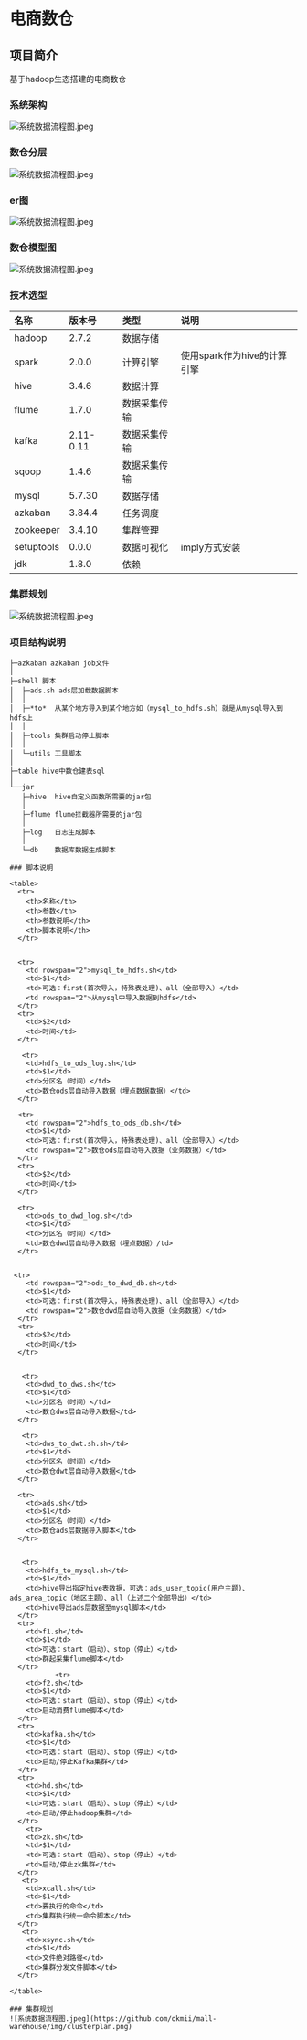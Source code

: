 # 电商数仓
## 项目简介
基于hadoop生态搭建的电商数仓
### 系统架构
![系统数据流程图.jpeg](https://github.com/okmii/mall-warehouse/img/framework.png)

### 数仓分层
![系统数据流程图.jpeg](https://github.com/okmii/mall-warehouse/img/layered.png)

### er图
![系统数据流程图.jpeg](https://github.com/okmii/mall-warehouse/img/er.png)

### 数仓模型图
![系统数据流程图.jpeg](https://github.com/okmii/mall-warehouse/img/dimension.png)

### 技术选型

| 名称 | 版本号 | 类型 | 说明 |
| :--- | :--- | :--- | :--- |
| hadoop | 2.7.2 | 数据存储 |  |
| spark | 2.0.0 | 计算引擎 | 使用spark作为hive的计算引擎 |
| hive | 3.4.6 | 数据计算 |  |
| flume | 1.7.0 | 数据采集传输 |  |
| kafka | 2.11-0.11 | 数据采集传输 |  |
| sqoop| 1.4.6 | 数据采集传输 |  |
| mysql| 5.7.30 | 数据存储 |  |
| azkaban| 3.84.4 | 任务调度 |  |
| zookeeper|3.4.10 | 集群管理 ||
| setuptools| 0.0.0 | 数据可视化 | imply方式安装 |
| jdk | 1.8.0 | 依赖 |  |

### 集群规划
![系统数据流程图.jpeg](https://github.com/okmii/mall-warehouse/img/clusterplan.png)

### 项目结构说明
```
├─azkaban azkaban job文件 
│
├─shell 脚本
│  ├─ads.sh ads层加载数据脚本
│  │      
│  ├─*to*  从某个地方导入到某个地方如（mysql_to_hdfs.sh）就是从mysql导入到hdfs上
│  │     
│  ├─tools 集群启动停止脚本
│  │      
│  └─utils 工具脚本
│
├─table hive中数仓建表sql             
│      
└──jar 
   ├─hive  hive自定义函数所需要的jar包
   │      
   ├─flume flume拦截器所需要的jar包
   │     
   ├─log   日志生成脚本
   │      
   └─db    数据库数据生成脚本
          
### 脚本说明

<table>
  <tr>
    <th>名称</th>
    <th>参数</th>
    <th>参数说明</th>
    <th>脚本说明</th>
  </tr>


  <tr>
    <td rowspan="2">mysql_to_hdfs.sh</td>
    <td>$1</td>
    <td>可选：first(首次导入，特殊表处理)、all（全部导入）</td>
    <td rowspan="2">从mysql中导入数据到hdfs</td>
  </tr>
  <tr>
    <td>$2</td>
    <td>时间</td>
  </tr>
  
   <tr>
    <td>hdfs_to_ods_log.sh</td>
    <td>$1</td>
    <td>分区名（时间）</td>
    <td>数仓ods层自动导入数据（埋点数据数据）</td>
  </tr>
  
  <tr>
    <td rowspan="2">hdfs_to_ods_db.sh</td>
    <td>$1</td>
    <td>可选：first(首次导入，特殊表处理)、all（全部导入）</td>
    <td rowspan="2">数仓ods层自动导入数据（业务数据）</td>
  </tr>
  <tr>
    <td>$2</td>
    <td>时间</td>
  </tr>
   
  <tr>
    <td>ods_to_dwd_log.sh</td>
    <td>$1</td>
    <td>分区名（时间）</td>
    <td>数仓dwd层自动导入数据（埋点数据）/td>
  </tr>
  
  
 <tr>
    <td rowspan="2">ods_to_dwd_db.sh</td>
    <td>$1</td>
    <td>可选：first(首次导入，特殊表处理)、all（全部导入）</td>
    <td rowspan="2">数仓dwd层自动导入数据（业务数据）</td>
  </tr>
  <tr>
    <td>$2</td>
    <td>时间</td>
  </tr>

  
   <tr>
    <td>dwd_to_dws.sh</td>
    <td>$1</td>
    <td>分区名（时间）</td>
    <td>数仓dws层自动导入数据</td>
  </tr>
  
   <tr>
    <td>dws_to_dwt.sh.sh</td>
    <td>$1</td>
    <td>分区名（时间）</td>
    <td>数仓dwt层自动导入数据</td>
  </tr>
  
  <tr>
    <td>ads.sh</td>
    <td>$1</td>
    <td>分区名（时间）</td>
    <td>数仓ads层数据导入脚本</td>
  </tr>
  
  
   <tr>
    <td>hdfs_to_mysql.sh</td>
    <td>$1</td>
    <td>hive导出指定hive表数据，可选：ads_user_topic(用户主题)、ads_area_topic（地区主题）、all（上述二个全部导出）</td>
    <td>hive导出ads层数据至mysql脚本</td>
  </tr>
  <tr>
    <td>f1.sh</td>
    <td>$1</td>
    <td>可选：start（启动）、stop（停止）</td>
    <td>群起采集flume脚本</td>
  </tr>
           <tr>
    <td>f2.sh</td>
    <td>$1</td>
    <td>可选：start（启动）、stop（停止）</td>
    <td>启动消费flume脚本</td>
  </tr>
  <tr>
    <td>kafka.sh</td>
    <td>$1</td>
    <td>可选：start（启动）、stop（停止）</td>
    <td>启动/停止Kafka集群</td>
  </tr>
  <tr>
    <td>hd.sh</td>
    <td>$1</td>
    <td>可选：start（启动）、stop（停止）</td>
    <td>启动/停止hadoop集群</td>
  </tr>
    <tr>
    <td>zk.sh</td>
    <td>$1</td>
    <td>可选：start（启动）、stop（停止）</td>
    <td>启动/停止zk集群</td>
  </tr>
   <tr>
    <td>xcall.sh</td>
    <td>$1</td>
    <td>要执行的命令</td>
    <td>集群执行统一命令脚本</td>
  </tr>
   <tr>
    <td>xsync.sh</td>
    <td>$1</td>
    <td>文件绝对路径</td>
    <td>集群分发文件脚本</td>
  </tr>
  
</table>

### 集群规划
![系统数据流程图.jpeg](https://github.com/okmii/mall-warehouse/img/clusterplan.png)